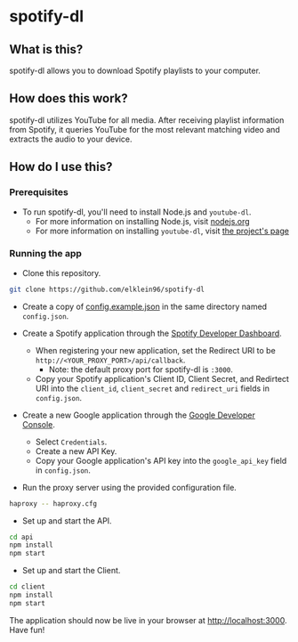 # spotify-dl

## What is this?

spotify-dl allows you to download Spotify playlists to your computer.

## How does this work?

spotify-dl utilizes YouTube for all media. After receiving playlist information from Spotify, it queries YouTube for the most relevant matching video and extracts the audio to your device.

## How do I use this?

### Prerequisites

- To run spotify-dl, you'll need to install Node.js and `youtube-dl`.
  - For more information on installing Node.js, visit [nodejs.org](https://nodejs.org/)
  - For more information on installing `youtube-dl`, visit [the project's page](https://rg3.github.io/youtube-dl/)

### Running the app

- Clone this repository.

```bash
git clone https://github.com/elklein96/spotify-dl
```

- Create a copy of [config.example.json](./api/config.example.json) in the same directory named `config.json`.

- Create a Spotify application through the [Spotify Developer Dashboard](https://developer.spotify.com).
  - When registering your new application, set the Redirect URI to be `http://<YOUR_PROXY_PORT>/api/callback`.
    - Note: the default proxy port for spotify-dl is `:3000`.
  - Copy your Spotify application's Client ID, Client Secret, and Redirtect URI into the `client_id`, `client_secret` and `redirect_uri` fields in `config.json`.

- Create a new Google application through the [Google Developer Console](https://console.developers.google.com).
  - Select `Credentials`.
  - Create a new API Key.
  - Copy your Google application's API key into the `google_api_key` field in `config.json`.

- Run the proxy server using the provided configuration file.

```bash
haproxy -- haproxy.cfg
```

- Set up and start the API.

```bash
cd api
npm install
npm start
```

- Set up and start the Client.

```bash
cd client
npm install
npm start
```

The application should now be live in your browser at [http://localhost:3000](http://localhost:3000). Have fun!